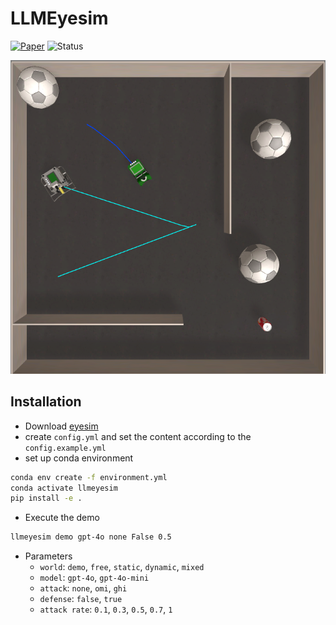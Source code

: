 # LLMEyesim
[![Paper](https://img.shields.io/badge/Paper-View-green?style=flat&logo=adobeacrobatreader)](https://arxiv.org/abs/2408.03515)
![Status](https://img.shields.io/badge/Status-Work%20in%20Progress-yellow)

![img](imgs/img.png)

## Installation

- Download [eyesim](https://roblab.org/eyesim/)
- create `config.yml` and set the content according to the `config.example.yml`
- set up conda environment
```bash
conda env create -f environment.yml
conda activate llmeyesim
pip install -e .
```
- Execute the demo
```bash
llmeyesim demo gpt-4o none False 0.5
```

- Parameters 
  - `world`: `demo`, `free`, `static`, `dynamic`, `mixed`
  - `model`: `gpt-4o`, `gpt-4o-mini`
  - `attack`: `none`, `omi`, `ghi`
  - `defense`: `false`, `true`
  - `attack rate`: `0.1`, `0.3`, `0.5`, `0.7`, `1`